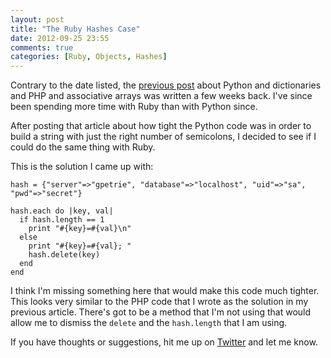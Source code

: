```yaml
---
layout: post
title: "The Ruby Hashes Case"
date: 2012-09-25 23:55
comments: true
categories: [Ruby, Objects, Hashes]
---
```


Contrary to the date listed, the [previous post](http://blog.geoffpetrie.com/blog/2012/09/25/python-dictionaries/) about Python and dictionaries and PHP and associative arrays was written a few weeks back. I've since been spending more time with Ruby than with Python since.

After posting that article about how tight the Python code was in order to build a string with just the right number of semicolons, I decided to see if I could do the same thing with Ruby.

This is the solution I came up with:

    hash = {"server"=>"gpetrie", "database"=>"localhost", "uid"=>"sa", "pwd"=>"secret"}

    hash.each do |key, val|
      if hash.length == 1
        print "#{key}=#{val}\n"
      else
        print "#{key}=#{val}; "
        hash.delete(key)
      end
    end

I think I'm missing something here that would make this code much tighter. This looks very similar to the PHP code that I wrote as the solution in my previous article. There's got to be a method that I'm not using that would allow me to dismiss the `delete` and the `hash.length` that I am using.  

If you have thoughts or suggestions, hit me up on [Twitter](https://twitter.com/geopet) and let me know.
